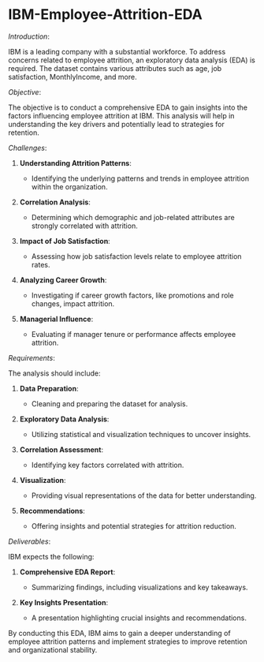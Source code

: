 # IBM-Employee-Attrition-EDA

*Introduction*:

IBM is a leading company with a substantial workforce. To address concerns related to employee attrition, an exploratory data analysis (EDA) is required. The dataset contains various attributes such as age, job satisfaction, MonthlyIncome, and more.

*Objective*:

The objective is to conduct a comprehensive EDA to gain insights into the factors influencing employee attrition at IBM. This analysis will help in understanding the key drivers and potentially lead to strategies for retention.

*Challenges*:

1. **Understanding Attrition Patterns**:
   - Identifying the underlying patterns and trends in employee attrition within the organization.

2. **Correlation Analysis**:
   - Determining which demographic and job-related attributes are strongly correlated with attrition.

3. **Impact of Job Satisfaction**:
   - Assessing how job satisfaction levels relate to employee attrition rates.

4. **Analyzing Career Growth**:
   - Investigating if career growth factors, like promotions and role changes, impact attrition.

5. **Managerial Influence**:
   - Evaluating if manager tenure or performance affects employee attrition.

*Requirements*:

The analysis should include:

1. **Data Preparation**:
   - Cleaning and preparing the dataset for analysis.

2. **Exploratory Data Analysis**:
   - Utilizing statistical and visualization techniques to uncover insights.

3. **Correlation Assessment**:
   - Identifying key factors correlated with attrition.

4. **Visualization**:
   - Providing visual representations of the data for better understanding.

5. **Recommendations**:
   - Offering insights and potential strategies for attrition reduction.

*Deliverables*:

IBM expects the following:

1. **Comprehensive EDA Report**:
   - Summarizing findings, including visualizations and key takeaways.

2. **Key Insights Presentation**:
   - A presentation highlighting crucial insights and recommendations.

By conducting this EDA, IBM aims to gain a deeper understanding of employee attrition patterns and implement strategies to improve retention and organizational stability.
